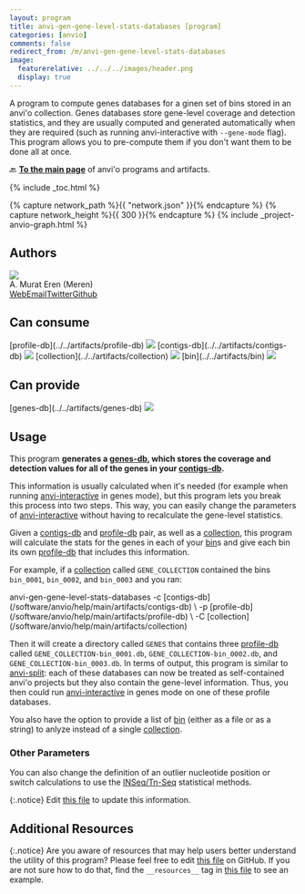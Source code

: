 ```yaml
---
layout: program
title: anvi-gen-gene-level-stats-databases [program]
categories: [anvio]
comments: false
redirect_from: /m/anvi-gen-gene-level-stats-databases
image:
  featurerelative: ../../../images/header.png
  display: true
---
```


A program to compute genes databases for a ginen set of bins stored in an anvi&#x27;o collection. Genes databases store gene-level coverage and detection statistics, and they are usually computed and generated automatically when they are required (such as running anvi-interactive with `--gene-mode` flag). This program allows you to pre-compute them if you don&#x27;t want them to be done all at once.

🔙 **[To the main page](../../)** of anvi'o programs and artifacts.


{% include _toc.html %}
<div id="svg" class="subnetwork"></div>
{% capture network_path %}{{ "network.json" }}{% endcapture %}
{% capture network_height %}{{ 300 }}{% endcapture %}
{% include _project-anvio-graph.html %}


## Authors

<div class="page-author"><div class="page-author-info"><div class="page-person-photo"><img class="page-person-photo-img" src="../../images/authors/meren.jpg" /></div><div class="page-person-info-box"><span class="page-author-name">A. Murat Eren (Meren)</span><div class="page-author-social-box"><a href="http://meren.org" class="person-social" target="_blank"><i class="fa fa-fw fa-home"></i>Web</a><a href="mailto:a.murat.eren@gmail.com" class="person-social" target="_blank"><i class="fa fa-fw fa-envelope-square"></i>Email</a><a href="http://twitter.com/merenbey" class="person-social" target="_blank"><i class="fa fa-fw fa-twitter-square"></i>Twitter</a><a href="http://github.com/meren" class="person-social" target="_blank"><i class="fa fa-fw fa-github"></i>Github</a></div></div></div></div>



## Can consume


<p style="text-align: left" markdown="1"><span class="artifact-r">[profile-db](../../artifacts/profile-db) <img src="../../images/icons/DB.png" class="artifact-icon-mini" /></span> <span class="artifact-r">[contigs-db](../../artifacts/contigs-db) <img src="../../images/icons/DB.png" class="artifact-icon-mini" /></span> <span class="artifact-r">[collection](../../artifacts/collection) <img src="../../images/icons/COLLECTION.png" class="artifact-icon-mini" /></span> <span class="artifact-r">[bin](../../artifacts/bin) <img src="../../images/icons/BIN.png" class="artifact-icon-mini" /></span></p>


## Can provide


<p style="text-align: left" markdown="1"><span class="artifact-p">[genes-db](../../artifacts/genes-db) <img src="../../images/icons/DB.png" class="artifact-icon-mini" /></span></p>


## Usage


This program **generates a <span class="artifact-n">[genes-db](/software/anvio/help/main/artifacts/genes-db)</span>, which stores the coverage and detection values for all of the genes in your <span class="artifact-n">[contigs-db](/software/anvio/help/main/artifacts/contigs-db)</span>.** 

This information is usually calculated when it's needed (for example when running <span class="artifact-p">[anvi-interactive](/software/anvio/help/main/programs/anvi-interactive)</span> in genes mode), but this program lets you break this process into two steps. This way, you can easily change the parameters of <span class="artifact-p">[anvi-interactive](/software/anvio/help/main/programs/anvi-interactive)</span> without having to recalculate the gene-level statistics. 

Given a <span class="artifact-n">[contigs-db](/software/anvio/help/main/artifacts/contigs-db)</span> and <span class="artifact-n">[profile-db](/software/anvio/help/main/artifacts/profile-db)</span> pair, as well as a <span class="artifact-n">[collection](/software/anvio/help/main/artifacts/collection)</span>, this program will calculate the stats for the genes in each of your <span class="artifact-n">[bin](/software/anvio/help/main/artifacts/bin)</span>s and give each bin its own <span class="artifact-n">[profile-db](/software/anvio/help/main/artifacts/profile-db)</span> that includes this information. 

For example, if a <span class="artifact-n">[collection](/software/anvio/help/main/artifacts/collection)</span> called `GENE_COLLECTION` contained the bins `bin_0001`, `bin_0002`, and `bin_0003` and you ran:

<div class="codeblock" markdown="1">
anvi&#45;gen&#45;gene&#45;level&#45;stats&#45;databases &#45;c <span class="artifact&#45;n">[contigs&#45;db](/software/anvio/help/main/artifacts/contigs&#45;db)</span> \
                                    &#45;p <span class="artifact&#45;n">[profile&#45;db](/software/anvio/help/main/artifacts/profile&#45;db)</span> \
                                    &#45;C <span class="artifact&#45;n">[collection](/software/anvio/help/main/artifacts/collection)</span> 
</div>

Then it will create a directory called `GENES` that contains three <span class="artifact-n">[profile-db](/software/anvio/help/main/artifacts/profile-db)</span> called `GENE_COLLECTION-bin_0001.db`, `GENE_COLLECTION-bin_0002.db`, and `GENE_COLLECTION-bin_0003.db`. In terms of output, this program is similar to <span class="artifact-p">[anvi-split](/software/anvio/help/main/programs/anvi-split)</span>: each of these databases can now be treated as self-contained anvi'o projects but they also contain the gene-level information. Thus, you then could run <span class="artifact-p">[anvi-interactive](/software/anvio/help/main/programs/anvi-interactive)</span> in genes mode on one of these profile databases. 

You also have the option to provide a list of <span class="artifact-n">[bin](/software/anvio/help/main/artifacts/bin)</span> (either as a file or as a string) to anlyze instead of a single <span class="artifact-n">[collection](/software/anvio/help/main/artifacts/collection)</span>. 

### Other Parameters

You can also change the definition of an outlier nucleotide position or switch calculations to use the [INSeq/Tn-Seq](https://www.illumina.com/science/sequencing-method-explorer/kits-and-arrays/in-seq-tn-seq.html) statistical methods. 


{:.notice}
Edit [this file](https://github.com/merenlab/anvio/tree/master/anvio/docs/programs/anvi-gen-gene-level-stats-databases.md) to update this information.


## Additional Resources



{:.notice}
Are you aware of resources that may help users better understand the utility of this program? Please feel free to edit [this file](https://github.com/merenlab/anvio/tree/master/bin/anvi-gen-gene-level-stats-databases) on GitHub. If you are not sure how to do that, find the `__resources__` tag in [this file](https://github.com/merenlab/anvio/blob/master/bin/anvi-interactive) to see an example.
